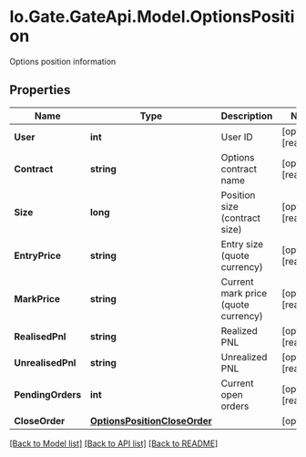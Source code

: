 
# Io.Gate.GateApi.Model.OptionsPosition

Options position information

## Properties

Name | Type | Description | Notes
------------ | ------------- | ------------- | -------------
**User** | **int** | User ID | [optional] [readonly] 
**Contract** | **string** | Options contract name | [optional] [readonly] 
**Size** | **long** | Position size (contract size) | [optional] [readonly] 
**EntryPrice** | **string** | Entry size (quote currency) | [optional] [readonly] 
**MarkPrice** | **string** | Current mark price (quote currency) | [optional] [readonly] 
**RealisedPnl** | **string** | Realized PNL | [optional] [readonly] 
**UnrealisedPnl** | **string** | Unrealized PNL | [optional] [readonly] 
**PendingOrders** | **int** | Current open orders | [optional] [readonly] 
**CloseOrder** | [**OptionsPositionCloseOrder**](OptionsPositionCloseOrder.md) |  | [optional] 

[[Back to Model list]](../README.md#documentation-for-models)
[[Back to API list]](../README.md#documentation-for-api-endpoints)
[[Back to README]](../README.md)
